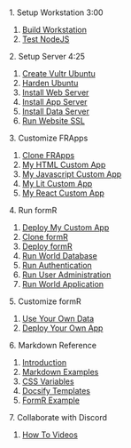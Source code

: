<br/>

<h>1. Setup Workstation 3:00</h>

1. [Build Workstation ](/Setup/fr0101_Setup-Developer-Workstation.md)
2. [Test NodeJS ](/Setup/fr0102_Test-Node.md)

<h>2. Setup Server 4:25</h>

1.  [Create Vultr Ubuntu ](/Setup/fr0301_Setup-Vultr-Ubuntu.md)
2.  [Harden Ubuntu ](/Setup/fr0302_Setup-Hardening-Ubuntu.md)
3.  [Install Web Server ](/Setup/fr0303_Setup-Web-Server-Ubuntu.md)
4.  [Install App Server ](/Setup/fr0304_Setup-App-Server-Ubuntu.md)
5.  [Install Data Server ](/Setup/fr0305_Setup-Data-Server-Ubuntu.md)
6.  [Run Website SSL ](/Setup/fr0306_Setup-Website-SSL-Ubuntu.md)

<h>3. Customize FRApps</h>

1. [Clone FRApps ](/Setup/fr0103_Clone-FR-Apps.md)
2. [My HTML Custom App       ](/FRApps/fr020100_My-HTML-Custom.md)
3. [My Javascript Custom App ](/FRApps/fr020200_My-Javascript-Custom-App.md)
4. [My Lit Custom App      ](/FRApps/fr020300_My-React-React-App.md)
5. [My React Custom App      ](/FRApps/fr020300_My-React-React-App.md)

<h>4. Run formR</h>

1.  [Deploy My Custom App ](/FormR/fr0401_Deploy-My-Custom-App.md)
2.  [Clone formR ](/FormR/fr0401_Clone-formR.md)
3.  [Deploy formR ](/FormR/fr0401_Deploy-formR.md)
4.  [Run World Database ](/FormR/fr0401_World-Database.md)
5.  [Run Authentication ](/FormR/fr0402_Authentication.md)
6.  [Run User Administration ](/FormR/fr0403_User-Administration.md)
7.  [Run World Application ](/FormR/fr0404_World-Application.md)

<h>5. Customize formR</h>

1.  [Use Your Own Data ](/FormR/fr0501_Use-Your_Qwn_Data.md)
2.  [Deploy Your Own App ](/FormR/fr0501_Deploy-Your-Own-App.md)

<h>6. Markdown Reference</h>

1. [Introduction        ](/Markdown/0c1_Intro.md                "FRDocs 1 - Markdown Introduction" )
2. [Markdown Examples   ](/Markdown/1c1_Markdown-Examples.md    "FRDocs 1.1 - Markdown Examples"   )
3. [CSS Variables       ](/Markdown/2c1_CSS-Variables.md        "FRDocs 1.2 - CSS Examples"        )
4. [Docsify Templates   ](/Markdown/3c1_Docsify-Templates.md    "FRDocs 1.3 - Docsify Templates"   )
5. [FormR Example       ](/Markdown/4c1_Docsify-Example.md      "FRDocs 1.4 - FormR Example"       )

<h>7. Collaborate with Discord</h>

1.  [How To Videos ](/Discord/fr0601_Video-Carousel.md)


